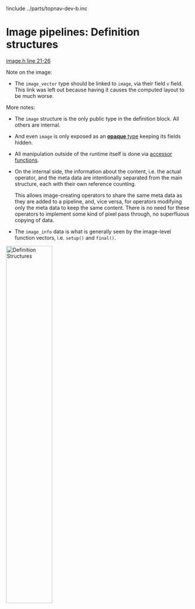 !include ../parts/topnav-dev-b.inc

# Image pipelines: Definition structures

[image.h line 21-26](/file?ci=trunk&ln=21-26&name=runtime/image.h)

Note on the image:

  - The `image_vector` type should be linked to `image`, via their field `v` field. This link was left out because having it causes the computed layout to be much worse.

More notes:

  - The `image` structure is the only public type in the definition block. All others are internal.

  - And even `image` is only exposed as an [__opaque__ type](../../runtime/base.h) keeping its fields hidden.

  - All manipulation outside of the runtime itself is done via [accessor functions](../../runtime/image.h).

  - On the internal side, the information about the content, i.e. the actual operator, and the meta data are intentionally separated from the main structure, each with their own reference counting.

    This allows image-creating operators to share the same meta data as they are added to a pipeline, and, vice versa, for operators modifying only the meta data to keep the same content. There is no need for these operators to implement some kind of pixel pass through, no superfluous copying of data.

  - The `image_info` data is what is generally seen by the image-level function vectors, i.e. `setup()` and `final()`.

[<img alt='Definition Structures' src='figures/definition-structures.svg' style='width:50%;'>](figures/definition-structures.svg)
